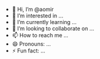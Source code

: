 - 👋 Hi, I’m @aomir
- 👀 I’m interested in ...
- 🌱 I’m currently learning ...
- 💞️ I’m looking to collaborate on ...
- 📫 How to reach me ...
- 😄 Pronouns: ...
- ⚡ Fun fact: ...

<!---
aomir/aomir is a ✨ special ✨ repository because its `README.md` (this file) appears on your GitHub profile.
You can click the Preview link to take a look at your changes.
--->
